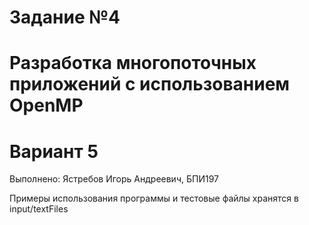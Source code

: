 # Задание №4
# Разработка многопоточных приложений с использованием OpenMP
# Вариант 5
Выполнено: Ястребов Игорь Андреевич, БПИ197

Примеры использования программы и тестовые файлы хранятся в input/textFiles
